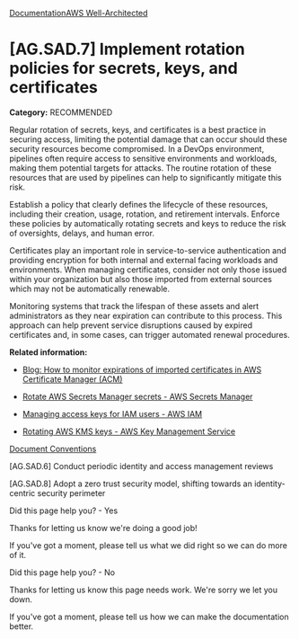 [Documentation](/index.html)[AWS Well-Architected](devops-guidance.html)

# [AG.SAD.7] Implement rotation policies for secrets, keys, and certificates

**Category:** RECOMMENDED

Regular rotation of secrets, keys, and certificates is a best practice in securing access, limiting the potential damage that can occur should these security resources become compromised. In a DevOps environment, pipelines often require access to sensitive environments and workloads, making them potential targets for attacks. The routine rotation of these resources that are used by pipelines can help to significantly mitigate this risk.

Establish a policy that clearly defines the lifecycle of these resources, including their creation, usage, rotation, and retirement intervals. Enforce these policies by automatically rotating secrets and keys to reduce the risk of oversights, delays, and human error.

Certificates play an important role in service-to-service authentication and providing encryption for both internal and external facing workloads and environments. When managing certificates, consider not only those issued within your organization but also those imported from external sources which may not be automatically renewable.

Monitoring systems that track the lifespan of these assets and alert administrators as they near expiration can contribute to this process. This approach can help prevent service disruptions caused by expired certificates and, in some cases, can trigger automated renewal procedures.

**Related information:**

* [Blog: How to monitor expirations of imported certificates in AWS Certificate Manager (ACM)](https://aws.amazon.com/blogs/security/how-to-monitor-expirations-of-imported-certificates-in-aws-certificate-manager-acm/)

* [Rotate AWS Secrets Manager secrets - AWS Secrets Manager](https://docs.aws.amazon.com/secretsmanager/latest/userguide/rotating-secrets.html)

* [Managing access keys for IAM users - AWS IAM](https://docs.aws.amazon.com/IAM/latest/UserGuide/id_credentials_access-keys.html)

* [Rotating AWS KMS keys - AWS Key Management Service](https://docs.aws.amazon.com/kms/latest/developerguide/rotate-keys.html)


[Document Conventions](/general/latest/gr/docconventions.html)

\[AG.SAD.6] Conduct periodic identity and access management reviews

\[AG.SAD.8] Adopt a zero trust security model, shifting towards an identity-centric security perimeter

Did this page help you? - Yes

Thanks for letting us know we're doing a good job!

If you've got a moment, please tell us what we did right so we can do more of it.

Did this page help you? - No

Thanks for letting us know this page needs work. We're sorry we let you down.

If you've got a moment, please tell us how we can make the documentation better.</awsdocs-view></awsui-app-layout>
